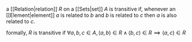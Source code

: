 a [[Relation|relation]] $R$ on a [[Sets|set]] $A$ is transitive if, whenever an [[Element|element]] $a$ is related to $b$ and $b$ is related to $c$ then $a$ is also related to $c$.

formally, $R$ is transitive if $\forall a,b,c \in A, (a,b) \in R \wedge (b,c) \in R \implies (a,c) \in R$

